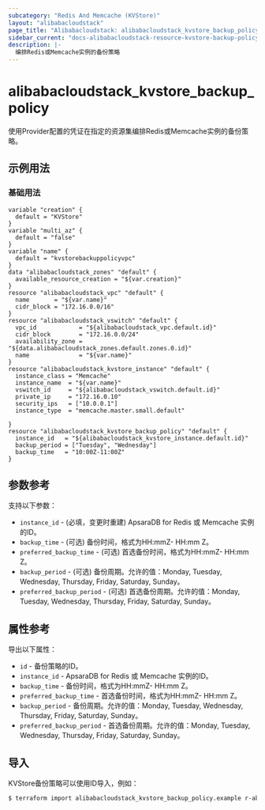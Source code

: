 ```yaml
---
subcategory: "Redis And Memcache (KVStore)"
layout: "alibabacloudstack"
page_title: "Alibabacloudstack: alibabacloudstack_kvstore_backup_policy"
sidebar_current: "docs-alibabacloudstack-resource-kvstore-backup-policy"
description: |-
  编排Redis或Memcache实例的备份策略
---
```


# alibabacloudstack_kvstore_backup_policy

使用Provider配置的凭证在指定的资源集编排Redis或Memcache实例的备份策略。

## 示例用法

### 基础用法

```
variable "creation" {
  default = "KVStore"
}
variable "multi_az" {
  default = "false"
}
variable "name" {
  default = "kvstorebackuppolicyvpc"
}
data "alibabacloudstack_zones" "default" {
  available_resource_creation = "${var.creation}"
}
resource "alibabacloudstack_vpc" "default" {
  name       = "${var.name}"
  cidr_block = "172.16.0.0/16"
}
resource "alibabacloudstack_vswitch" "default" {
  vpc_id            = "${alibabacloudstack_vpc.default.id}"
  cidr_block        = "172.16.0.0/24"
  availability_zone = "${data.alibabacloudstack_zones.default.zones.0.id}"
  name              = "${var.name}"
}
resource "alibabacloudstack_kvstore_instance" "default" {
  instance_class = "Memcache"
  instance_name  = "${var.name}"
  vswitch_id     = "${alibabacloudstack_vswitch.default.id}"
  private_ip     = "172.16.0.10"
  security_ips   = ["10.0.0.1"]
  instance_type  = "memcache.master.small.default"
  
}
resource "alibabacloudstack_kvstore_backup_policy" "default" {
  instance_id   = "${alibabacloudstack_kvstore_instance.default.id}"
  backup_period = ["Tuesday", "Wednesday"]
  backup_time   = "10:00Z-11:00Z"
}

```

## 参数参考

支持以下参数：

* `instance_id` - (必填，变更时重建) ApsaraDB for Redis 或 Memcache 实例的ID。
* `backup_time` - (可选) 备份时间，格式为HH:mmZ- HH:mm Z。
* `preferred_backup_time` - (可选) 首选备份时间，格式为HH:mmZ- HH:mm Z。
* `backup_period` - (可选) 备份周期。允许的值：Monday, Tuesday, Wednesday, Thursday, Friday, Saturday, Sunday。
* `preferred_backup_period` - (可选) 首选备份周期。允许的值：Monday, Tuesday, Wednesday, Thursday, Friday, Saturday, Sunday。

## 属性参考

导出以下属性：

* `id` - 备份策略的ID。
* `instance_id` - ApsaraDB for Redis 或 Memcache 实例的ID。
* `backup_time` - 备份时间，格式为HH:mmZ- HH:mm Z。
* `preferred_backup_time` - 首选备份时间，格式为HH:mmZ- HH:mm Z。
* `backup_period` - 备份周期。允许的值：Monday, Tuesday, Wednesday, Thursday, Friday, Saturday, Sunday。
* `preferred_backup_period` - 首选备份周期。允许的值：Monday, Tuesday, Wednesday, Thursday, Friday, Saturday, Sunday。

## 导入

KVStore备份策略可以使用ID导入，例如：

```bash
$ terraform import alibabacloudstack_kvstore_backup_policy.example r-abc12345678
```